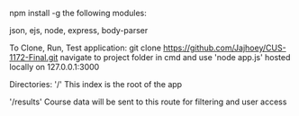 npm install -g the following modules:

json,
ejs,
node,
express,
body-parser

To Clone, Run, Test application:
git clone https://github.com/Jajhoey/CUS-1172-Final.git
navigate to project folder in cmd and use 'node app.js'
hosted locally on 127.0.0.1:3000

Directories:
'/'
This index is the root of the app

'/results'
Course data will be sent to this route for filtering and user access
